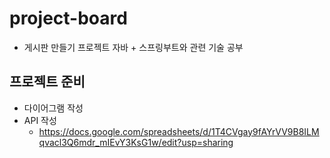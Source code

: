 # project-board
- 게시판 만들기 프로젝트 자바 + 스프링부트와 관련 기술 공부

## 프로젝트 준비
- 다이어그램 작성
- API 작성
  - https://docs.google.com/spreadsheets/d/1T4CVgay9fAYrVV9B8ILMqvacl3Q6mdr_mIEvY3KsG1w/edit?usp=sharing

